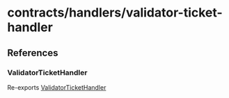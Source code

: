 # contracts/handlers/validator-ticket-handler

## References

### ValidatorTicketHandler

Re-exports [ValidatorTicketHandler](validator-ticket-handler.md#validatortickethandler)
